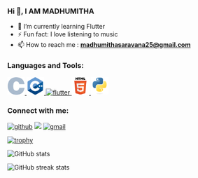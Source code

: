### Hi 👋, I AM MADHUMITHA

- 🌱 I’m currently learning Flutter 
- ⚡ Fun fact: I love listening to music 
-  📫 How to reach me : **madhumithasaravana25@gmail.com**

<h3 align="left">Languages and Tools:</h3>
<p align="left">

 <a 
href="https://www.cprogramming.com/" target="_blank"> <img src="https://raw.githubusercontent.com/devicons/devicon/master/icons/c/c-original.svg" alt="c" width="40" height="40"/> </a> <a href="https://www.w3schools.com/cpp/" target="_blank"> <img src="https://raw.githubusercontent.com/devicons/devicon/master/icons/cplusplus/cplusplus-original.svg" alt="cplusplus" width="40" height="40"/> </a> <a href="https://flutter.dev" target="_blank"> <img src="https://www.vectorlogo.zone/logos/flutterio/flutterio-icon.svg" alt="flutter" width="40" height="40"/> </a> <a href="https://www.w3.org/html/" target="_blank"> <img src="https://raw.githubusercontent.com/devicons/devicon/master/icons/html5/html5-original-wordmark.svg" alt="html5" width="40" height="40"/> </a> <a href="https://www.python.org" target="_blank"> <img src="https://raw.githubusercontent.com/devicons/devicon/master/icons/python/python-original.svg" alt="python" width="40" height="40"/> </a> </p>

<h3 align="left">Connect with me:</h3>
<p align="left">

[<img src='https://www.flaticon.com/svg/vstatic/svg/2111/2111292.svg?token=exp=1620221651~hmac=dd322137a8f809d3bc9440963b5b4b64' alt='github' height='40'>](https://github.com/madhumitha2021)  [<img src='https://www.flaticon.com/svg/vstatic/svg/1409/1409945.svg?token=exp=1620221565~hmac=3f11bf02b07cfe94e51e3cbf9b7c5e80' height='40'>](https://www.linkedin.com/in/madhumitha-saravanamuthu/)  [<img src='https://image.flaticon.com/icons/png/512/122/122940.png' alt='gmail' height='40'>](madhumithasaravana25@gmail.com)  

[![trophy](https://github-profile-trophy.vercel.app/?username=madhumitha2021)](https://github.com/ryo-ma/github-profile-trophy)

![GitHub stats](https://github-readme-stats.vercel.app/api?username=madhumitha2021&show_icons=true)  

![GitHub streak stats](https://github-readme-streak-stats.herokuapp.com/?user=madhumitha2021)  










